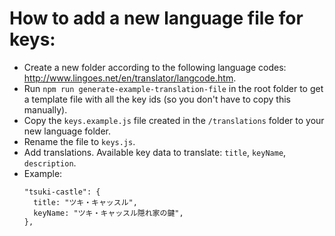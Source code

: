 # How to add a new language file for keys:

- Create a new folder according to the following language codes: http://www.lingoes.net/en/translator/langcode.htm.
- Run `npm run generate-example-translation-file` in the root folder to get a template file with all the key ids (so you don't have to copy this manually).
- Copy the `keys.example.js` file created in the `/translations` folder to your new language folder.
- Rename the file to `keys.js`.
- Add translations. Available key data to translate: `title`, `keyName`, `description`.
- Example:
  ```
  "tsuki-castle": {
  	title: "ツキ・キャッスル",
  	keyName: "ツキ・キャッスル隠れ家の鍵",
  },
  ```
